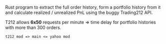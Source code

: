 Rust program to extract the full order history, form a portfolio history from it and calculate realized / unrealized PnL using the buggy Trading212 API.

T212 allows **6x50** requests per minute => time delay for portfolio histories with more than 300 orders.

`t212 mod => main <= yahoo mod`
